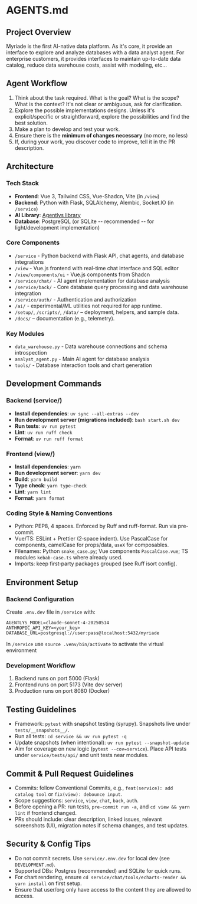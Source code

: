 # AGENTS.md

## Project Overview

Myriade is the first AI-native data platform.
As it's core, it provide an interface to explore and analyze databases with a data analyst agent.
For enterprise customers, it provides interfaces to maintain up-to-date data catalog, reduce data warehouse costs, assist with modeling, etc...

## Agent Workflow

1. Think about the task required. What is the goal? What is the scope? What is the context? It's not clear or ambiguous, ask for clarification.
2. Explore the possible implementations designs. Unless it's explicit/specific or straightforward, explore the possibilities and find the best solution.
3. Make a plan to develop and test your work.
4. Ensure there is the **minimum of changes necessary** (no more, no less)
5. If, during your work, you discover code to improve, tell it in the PR description.

## Architecture

### Tech Stack

- **Frontend**: Vue 3, Tailwind CSS, Vue-Shadcn, Vite (in `/view`)
- **Backend**: Python with Flask, SQLAlchemy, Alembic, Socket.IO (in `/service`)
- **AI Library**: [Agentlys library](https://github.com/myriade-ai/agentlys)
- **Database**: PostgreSQL (or SQLite -- recommended -- for light/development implementation)

### Core Components

- `/service` - Python backend with Flask API, chat agents, and database integrations
- `/view` - Vue.js frontend with real-time chat interface and SQL editor
- `/view/components/ui` - Vue.js components from Shadcn
- `/service/chat/` - AI agent implementation for database analysis
- `/service/back/` - Core database query processing and data warehouse integration
- `/service/auth/` - Authentication and authorization
- `/ai/` - experimental/ML utilities not required for app runtime.
- `/setup/`, `/scripts/`, `/data/` – deployment, helpers, and sample data.
- `/docs/` – documentation (e.g., telemetry).

### Key Modules

- `data_warehouse.py` - Data warehouse connections and schema introspection
- `analyst_agent.py` - Main AI agent for database analysis
- `tools/` - Database interaction tools and chart generation

## Development Commands

### Backend (service/)

- **Install dependencies**: `uv sync --all-extras --dev`
- **Run development server (migrations included)**: `bash start.sh dev`
- **Run tests**: `uv run pytest`
- **Lint**: `uv run ruff check`
- **Format**: `uv run ruff format`

### Frontend (view/)

- **Install dependencies**: `yarn`
- **Run development server**: `yarn dev`
- **Build**: `yarn build`
- **Type check**: `yarn type-check`
- **Lint**: `yarn lint`
- **Format**: `yarn format`

### Coding Style & Naming Conventions

- Python: PEP8, 4 spaces. Enforced by Ruff and ruff-format. Run via pre-commit.
- Vue/TS: ESLint + Prettier (2‑space indent). Use PascalCase for components, camelCase for props/data, `useX` for composables.
- Filenames: Python `snake_case.py`; Vue components `PascalCase.vue`; TS modules `kebab-case.ts` where already used.
- Imports: keep first‑party packages grouped (see Ruff isort config).

## Environment Setup

### Backend Configuration

Create `.env.dev` file in `/service` with:

```
AGENTLYS_MODEL=claude-sonnet-4-20250514
ANTHROPIC_API_KEY=<your_key>
DATABASE_URL=postgresql://user:pass@localhost:5432/myriade
```

In `/service` use `source .venv/bin/activate` to activate the virtual environment

### Development Workflow

1. Backend runs on port 5000 (Flask)
2. Frontend runs on port 5173 (Vite dev server)
3. Production runs on port 8080 (Docker)

## Testing Guidelines

- Framework: `pytest` with snapshot testing (syrupy). Snapshots live under `tests/__snapshots__/`.
- Run all tests: `cd service && uv run pytest -q`
- Update snapshots (when intentional): `uv run pytest --snapshot-update`
- Aim for coverage on new logic (`pytest --cov=service`). Place API tests under `service/tests/api/` and unit tests near modules.

## Commit & Pull Request Guidelines

- Commits: follow Conventional Commits, e.g., `feat(service): add catalog tool` or `fix(view): debounce input`.
- Scope suggestions: `service`, `view`, `chat`, `back`, `auth`.
- Before opening a PR: run tests, `pre-commit run -a`, and `cd view && yarn lint` if frontend changed.
- PRs should include: clear description, linked issues, relevant screenshots (UI), migration notes if schema changes, and test updates.

## Security & Config Tips

- Do not commit secrets. Use `service/.env.dev` for local dev (see `DEVELOPMENT.md`).
- Supported DBs: Postgres (recommended) and SQLite for quick runs.
- For chart rendering, ensure `cd service/chat/tools/echarts-render && yarn install` on first setup.
- Ensure that user/org only have access to the content they are allowed to access.
